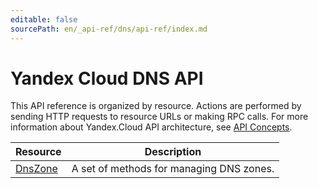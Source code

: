 ```yaml
---
editable: false
sourcePath: en/_api-ref/dns/api-ref/index.md
---
```


# Yandex Cloud DNS API
This API reference is organized by resource. Actions are performed by sending HTTP requests to resource URLs or making RPC calls. For more information about Yandex.Cloud API architecture, see [API Concepts](/docs/api-design-guide/).

Resource | Description
--- | ---
[DnsZone](DnsZone/index.md) | A set of methods for managing DNS zones.